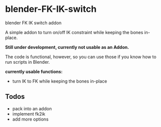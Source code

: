 # blender-FK-IK-switch
blender FK IK switch addon

A simple addon to turn on/off IK constraint while keeping the bones in-place.

**Still under development, currently not usable as an Addon.**

The code is functional, however, so you can use those if you know how to run scripts in Blender.

**currently usable functions:**
- turn IK to FK while keeping the bones in-place


## Todos

- pack into an addon
- implement fk2ik
- add more options
